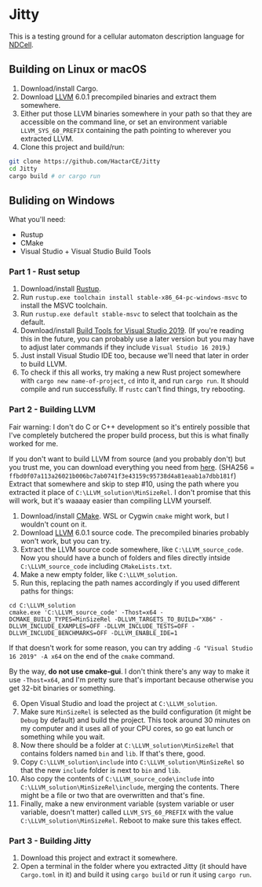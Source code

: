 # Jitty

This is a testing ground for a cellular automaton description language for [NDCell](https://github.com/HactarCE/NDCell).

## Building on Linux or macOS

1. Download/install Cargo.
2. Download [LLVM](https://releases.llvm.org/download.html) 6.0.1 precompiled binaries and extract them somewhere.
3. Either put those LLVM binaries somewhere in your path so that they are accessible on the command line, or set an environment variable `LLVM_SYS_60_PREFIX` containing the path pointing to wherever you extracted LLVM.
4. Clone this project and build/run:

```sh
git clone https://github.com/HactarCE/Jitty
cd Jitty
cargo build # or cargo run
```

## Buliding on Windows

What you'll need:

* Rustup
* CMake
* Visual Studio + Visual Studio Build Tools

### Part 1 - Rust setup

1. Download/install [Rustup](https://www.rust-lang.org/tools/install).
2. Run `rustup.exe toolchain install stable-x86_64-pc-windows-msvc` to install the MSVC toolchain.
3. Run `rustup.exe default stable-msvc` to select that toolchain as the default.
4. Download/install [Build Tools for Visual Studio 2019](https://visualstudio.microsoft.com/downloads/#build-tools-for-visual-studio-2019). (If you're reading this in the future, you can probably use a later version but you may have to adjust later commands if they include `Visual Studio 16 2019`.)
5. Just install Visual Studio IDE too, because we'll need that later in order to build LLVM.
6. To check if this all works, try making a new Rust project somewhere with `cargo new name-of-project`, `cd` into it, and run `cargo run`. It should compile and run successfully. If `rustc` can't find things, try rebooting.

### Part 2 - Building LLVM

Fair warning: I don't do C or C++ development so it's entirely possible that I've completely butchered the proper build process, but this is what finally worked for me.

If you don't want to build LLVM from source (and you probably don't) but you trust me, you can download everything you need from [here](https://1drv.ms/u/s!AnInQYQ5foGShYcTfF2lfwyWka-Xyw?e=GddkoS). (SHA256 = `ffbd0f07a113a26021b006bc7ab0741f3e43159c95738d4a81eaab1a7dbb181f`) Extract that somewhere and skip to step #10, using the path where you extracted it place of `C:\LLVM_solution\MinSizeRel`. I don't promise that this will work, but it's waaaay easier than compiling LLVM yourself.

1. Download/install [CMake](https://cmake.org/download/). WSL or Cygwin `cmake` might work, but I wouldn't count on it.
2. Download [LLVM](https://releases.llvm.org/download.html) 6.0.1 source code. The precompiled binaries probably won't work, but you can try.
3. Extract the LLVM source code somewhere, like `C:\LLVM_source_code`. Now you should have a bunch of folders and files directly intside `C:\LLVM_source_code` including `CMakeLists.txt`.
4. Make a new empty folder, like `C:\LLVM_solution`.
5. Run this, replacing the path names accordingly if you used different paths for things:

```
cd C:\LLVM_solution
cmake.exe 'C:\LLVM_source_code' -Thost=x64 -DCMAKE_BUILD_TYPES=MinSizeRel -DLLVM_TARGETS_TO_BUILD="X86" -DLLVM_INCLUDE_EXAMPLES=OFF -DLLVM_INCLUDE_TESTS=OFF -DLLVM_INCLUDE_BENCHMARKS=OFF -DLLVM_ENABLE_IDE=1
```

If that doesn't work for some reason, you can try adding `-G "Visual Studio 16 2019" -A x64` on the end of the `cmake` command.

By the way, **do not use cmake-gui**. I don't think there's any way to make it use `-Thost=x64`, and I'm pretty sure that's important because otherwise you get 32-bit binaries or something.

6. Open Visual Studio and load the project at `C:\LLVM_solution`.
7. Make sure `MinSizeRel` is selected as the build configuration (it might be `Debug` by default) and build the project. This took around 30 minutes on my computer and it uses all of your CPU cores, so go eat lunch or something while you wait.
7. Now there should be a folder at `C:\LLVM_solution\MinSizeRel` that contains folders named `bin` and `lib`. If that's there, good.
8. Copy `C:\LLVM_solution\include` into `C:\LLVM_solution\MinSizeRel` so that the new `include` folder is next to `bin` and `lib`.
9. Also copy the contents of `C:\LLVM_source_code\include` into `C:\LLVM_solution\MinSizeRel\include`, merging the contents. There might be a file or two that are overwritten and that's fine.
10. Finally, make a new environment variable (system variable or user variable, doesn't matter) called `LLVM_SYS_60_PREFIX` with the value `C:\LLVM_solution\MinSizeRel`. Reboot to make sure this takes effect.

### Part 3 - Building Jitty

1. Download this project and extract it somewhere.
2. Open a terminal in the folder where you extracted Jitty (it should have `Cargo.toml` in it) and build it using `cargo build` or run it using `cargo run`.

